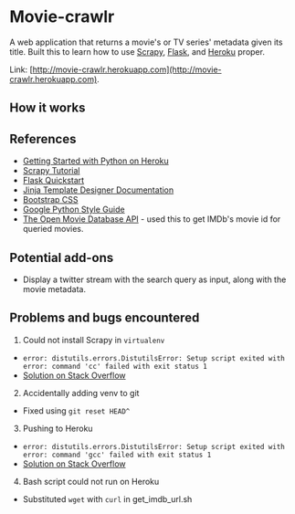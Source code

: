 Movie-crawlr
============

A web application that returns a movie's or TV series' metadata given its title. Built this to learn how to use [Scrapy](http://scrapy.org), [Flask](http://flask.pocoo.org), and [Heroku](https://www.heroku.com) proper.

Link: [http://movie-crawlr.herokuapp.com](http://movie-crawlr.herokuapp.com).

## How it works
## References
* [Getting Started with Python on Heroku](https://devcenter.heroku.com/articles/getting-started-with-python)
* [Scrapy Tutorial](http://doc.scrapy.org/en/latest/intro/tutorial.html)
* [Flask Quickstart](http://flask.pocoo.org/docs/quickstart/#quickstart)
* [Jinja Template Designer Documentation](http://jinja.pocoo.org/docs/templates/)
* [Bootstrap CSS](http://getbootstrap.com/css/)
* [Google Python Style Guide](http://google-styleguide.googlecode.com/svn/trunk/pyguide.html)
* [The Open Movie Database API](http://www.omdbapi.com/) - used this to get IMDb's movie id for queried movies.

## Potential add-ons
* Display a twitter stream with the search query as input, along with the movie metadata.

## Problems and bugs encountered
1. Could not install Scrapy in `virtualenv`  
  * ```error: distutils.errors.DistutilsError: Setup script exited with error: command 'cc' failed with exit status 1```
  * [Solution on Stack Overflow](http://stackoverflow.com/questions/22703393/clang-error-unknown-argument-mno-fused-madd-wunused-command-line-argumen)  
2. Accidentally adding venv to git  
  * Fixed using `git reset HEAD^`  
3. Pushing to Heroku  
  * ```error: distutils.errors.DistutilsError: Setup script exited with error: command 'gcc' failed with exit status 1```
  * [Solution on Stack Overflow](http://stackoverflow.com/questions/22415725/problems-with-custom-libffi-heroku-buildpack)  
4. Bash script could not run on Heroku  
  * Substituted `wget` with `curl` in get_imdb_url.sh

